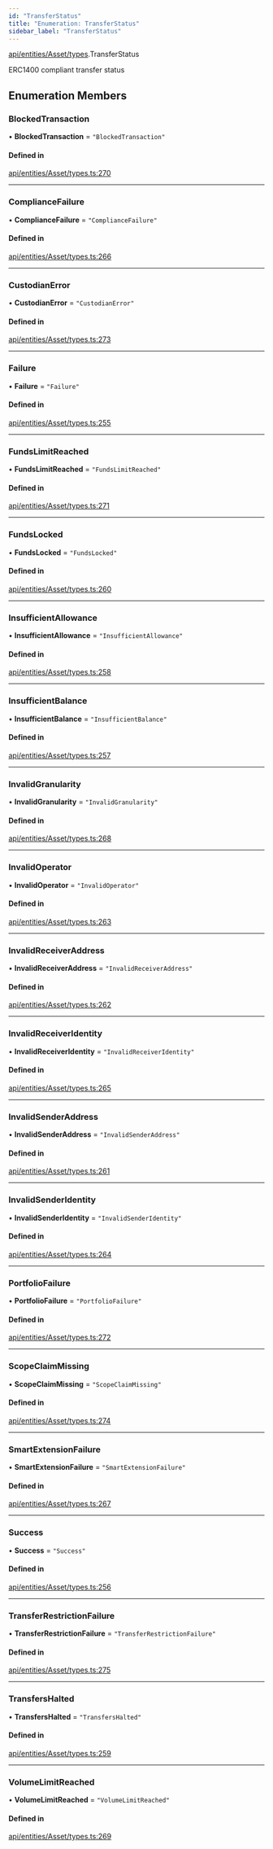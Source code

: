 ```yaml
---
id: "TransferStatus"
title: "Enumeration: TransferStatus"
sidebar_label: "TransferStatus"
---
```


[api/entities/Asset/types](../../../../../../modules/API/Entities/Asset/Types/Types.md).TransferStatus

ERC1400 compliant transfer status

## Enumeration Members

### BlockedTransaction

• **BlockedTransaction** = ``"BlockedTransaction"``

#### Defined in

[api/entities/Asset/types.ts:270](https://github.com/PolymeshAssociation/polymesh-sdk/blob/c53723bab/src/api/entities/Asset/types.ts#L270)

___

### ComplianceFailure

• **ComplianceFailure** = ``"ComplianceFailure"``

#### Defined in

[api/entities/Asset/types.ts:266](https://github.com/PolymeshAssociation/polymesh-sdk/blob/c53723bab/src/api/entities/Asset/types.ts#L266)

___

### CustodianError

• **CustodianError** = ``"CustodianError"``

#### Defined in

[api/entities/Asset/types.ts:273](https://github.com/PolymeshAssociation/polymesh-sdk/blob/c53723bab/src/api/entities/Asset/types.ts#L273)

___

### Failure

• **Failure** = ``"Failure"``

#### Defined in

[api/entities/Asset/types.ts:255](https://github.com/PolymeshAssociation/polymesh-sdk/blob/c53723bab/src/api/entities/Asset/types.ts#L255)

___

### FundsLimitReached

• **FundsLimitReached** = ``"FundsLimitReached"``

#### Defined in

[api/entities/Asset/types.ts:271](https://github.com/PolymeshAssociation/polymesh-sdk/blob/c53723bab/src/api/entities/Asset/types.ts#L271)

___

### FundsLocked

• **FundsLocked** = ``"FundsLocked"``

#### Defined in

[api/entities/Asset/types.ts:260](https://github.com/PolymeshAssociation/polymesh-sdk/blob/c53723bab/src/api/entities/Asset/types.ts#L260)

___

### InsufficientAllowance

• **InsufficientAllowance** = ``"InsufficientAllowance"``

#### Defined in

[api/entities/Asset/types.ts:258](https://github.com/PolymeshAssociation/polymesh-sdk/blob/c53723bab/src/api/entities/Asset/types.ts#L258)

___

### InsufficientBalance

• **InsufficientBalance** = ``"InsufficientBalance"``

#### Defined in

[api/entities/Asset/types.ts:257](https://github.com/PolymeshAssociation/polymesh-sdk/blob/c53723bab/src/api/entities/Asset/types.ts#L257)

___

### InvalidGranularity

• **InvalidGranularity** = ``"InvalidGranularity"``

#### Defined in

[api/entities/Asset/types.ts:268](https://github.com/PolymeshAssociation/polymesh-sdk/blob/c53723bab/src/api/entities/Asset/types.ts#L268)

___

### InvalidOperator

• **InvalidOperator** = ``"InvalidOperator"``

#### Defined in

[api/entities/Asset/types.ts:263](https://github.com/PolymeshAssociation/polymesh-sdk/blob/c53723bab/src/api/entities/Asset/types.ts#L263)

___

### InvalidReceiverAddress

• **InvalidReceiverAddress** = ``"InvalidReceiverAddress"``

#### Defined in

[api/entities/Asset/types.ts:262](https://github.com/PolymeshAssociation/polymesh-sdk/blob/c53723bab/src/api/entities/Asset/types.ts#L262)

___

### InvalidReceiverIdentity

• **InvalidReceiverIdentity** = ``"InvalidReceiverIdentity"``

#### Defined in

[api/entities/Asset/types.ts:265](https://github.com/PolymeshAssociation/polymesh-sdk/blob/c53723bab/src/api/entities/Asset/types.ts#L265)

___

### InvalidSenderAddress

• **InvalidSenderAddress** = ``"InvalidSenderAddress"``

#### Defined in

[api/entities/Asset/types.ts:261](https://github.com/PolymeshAssociation/polymesh-sdk/blob/c53723bab/src/api/entities/Asset/types.ts#L261)

___

### InvalidSenderIdentity

• **InvalidSenderIdentity** = ``"InvalidSenderIdentity"``

#### Defined in

[api/entities/Asset/types.ts:264](https://github.com/PolymeshAssociation/polymesh-sdk/blob/c53723bab/src/api/entities/Asset/types.ts#L264)

___

### PortfolioFailure

• **PortfolioFailure** = ``"PortfolioFailure"``

#### Defined in

[api/entities/Asset/types.ts:272](https://github.com/PolymeshAssociation/polymesh-sdk/blob/c53723bab/src/api/entities/Asset/types.ts#L272)

___

### ScopeClaimMissing

• **ScopeClaimMissing** = ``"ScopeClaimMissing"``

#### Defined in

[api/entities/Asset/types.ts:274](https://github.com/PolymeshAssociation/polymesh-sdk/blob/c53723bab/src/api/entities/Asset/types.ts#L274)

___

### SmartExtensionFailure

• **SmartExtensionFailure** = ``"SmartExtensionFailure"``

#### Defined in

[api/entities/Asset/types.ts:267](https://github.com/PolymeshAssociation/polymesh-sdk/blob/c53723bab/src/api/entities/Asset/types.ts#L267)

___

### Success

• **Success** = ``"Success"``

#### Defined in

[api/entities/Asset/types.ts:256](https://github.com/PolymeshAssociation/polymesh-sdk/blob/c53723bab/src/api/entities/Asset/types.ts#L256)

___

### TransferRestrictionFailure

• **TransferRestrictionFailure** = ``"TransferRestrictionFailure"``

#### Defined in

[api/entities/Asset/types.ts:275](https://github.com/PolymeshAssociation/polymesh-sdk/blob/c53723bab/src/api/entities/Asset/types.ts#L275)

___

### TransfersHalted

• **TransfersHalted** = ``"TransfersHalted"``

#### Defined in

[api/entities/Asset/types.ts:259](https://github.com/PolymeshAssociation/polymesh-sdk/blob/c53723bab/src/api/entities/Asset/types.ts#L259)

___

### VolumeLimitReached

• **VolumeLimitReached** = ``"VolumeLimitReached"``

#### Defined in

[api/entities/Asset/types.ts:269](https://github.com/PolymeshAssociation/polymesh-sdk/blob/c53723bab/src/api/entities/Asset/types.ts#L269)
